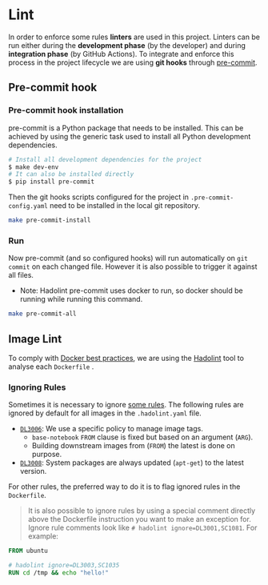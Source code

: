 # Lint

In order to enforce some rules **linters** are used in this project.
Linters can be run either during the **development phase** (by the developer) and during **integration phase** (by GitHub Actions).
To integrate and enforce this process in the project lifecycle we are using **git hooks** through [pre-commit][pre-commit].

## Pre-commit hook

### Pre-commit hook installation

pre-commit is a Python package that needs to be installed.
This can be achieved by using the generic task used to install all Python development dependencies.

```sh
# Install all development dependencies for the project
$ make dev-env
# It can also be installed directly
$ pip install pre-commit
```

Then the git hooks scripts configured for the project in `.pre-commit-config.yaml` need to be installed in the local git repository.

```sh
make pre-commit-install
```

### Run

Now pre-commit (and so configured hooks) will run automatically on `git commit` on each changed file.
However it is also possible to trigger it against all files.

- Note: Hadolint pre-commit uses docker to run, so docker should be running while running this command.

```sh
make pre-commit-all
```

## Image Lint

To comply with [Docker best practices][dbp], we are using the [Hadolint][hadolint] tool to analyse each `Dockerfile` .

### Ignoring Rules

Sometimes it is necessary to ignore [some rules][rules].
The following rules are ignored by default for all images in the `.hadolint.yaml` file.

- [`DL3006`][dl3006]: We use a specific policy to manage image tags.
  - `base-notebook` `FROM` clause is fixed but based on an argument (`ARG`).
  - Building downstream images from (`FROM`) the latest is done on purpose.
- [`DL3008`][dl3008]: System packages are always updated (`apt-get`) to the latest version.

For other rules, the preferred way to do it is to flag ignored rules in the `Dockerfile`.

> It is also possible to ignore rules by using a special comment directly above the Dockerfile instruction you want to make an exception for.
> Ignore rule comments look like `# hadolint ignore=DL3001,SC1081`.
> For example:

```dockerfile
FROM ubuntu

# hadolint ignore=DL3003,SC1035
RUN cd /tmp && echo "hello!"
```

[hadolint]: https://github.com/hadolint/hadolint
[dbp]: https://docs.docker.com/develop/develop-images/dockerfile_best-practices
[rules]: https://github.com/hadolint/hadolint#rules
[dl3006]: https://github.com/hadolint/hadolint/wiki/DL3006
[dl3008]: https://github.com/hadolint/hadolint/wiki/DL3008
[pre-commit]: https://pre-commit.com/
